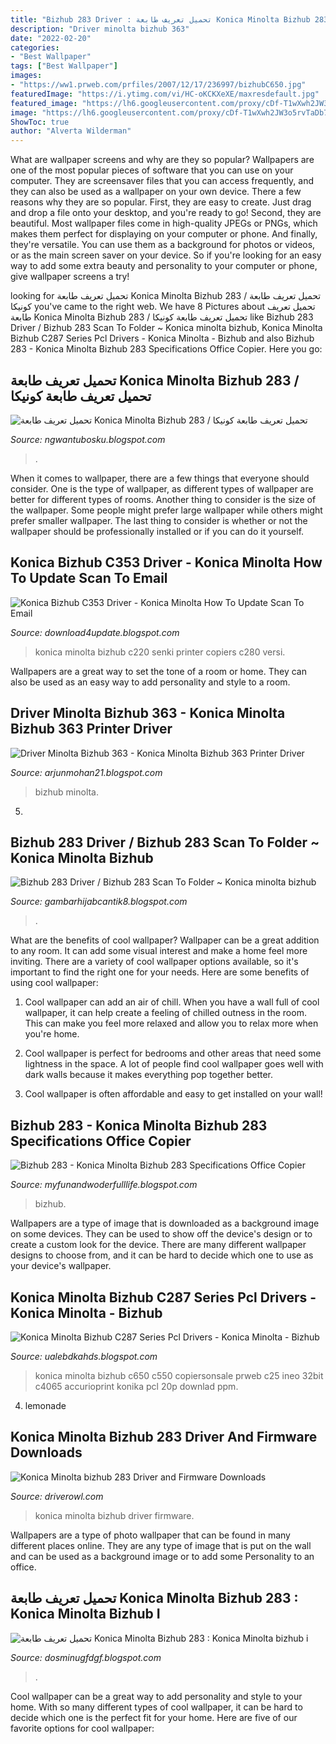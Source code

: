 ```yaml
---
title: "Bizhub 283 Driver : تحميل تعريف طابعة Konica Minolta Bizhub 283 : Konica Minolta Bizhub I"
description: "Driver minolta bizhub 363"
date: "2022-02-20"
categories:
- "Best Wallpaper"
tags: ["Best Wallpaper"]
images:
- "https://ww1.prweb.com/prfiles/2007/12/17/236997/bizhubC650.jpg"
featuredImage: "https://i.ytimg.com/vi/HC-oKCKXeXE/maxresdefault.jpg"
featured_image: "https://lh6.googleusercontent.com/proxy/cDf-T1wXwh2JW3o5rvTaDb7lIOjkd7Bw39I5l-1mk-laKIcKd2sP5j4W7VPizUj2SiZ-1pF0RusJfB6myUx0aPh8xJ9rNmE=w1200-h630-pd"
image: "https://lh6.googleusercontent.com/proxy/cDf-T1wXwh2JW3o5rvTaDb7lIOjkd7Bw39I5l-1mk-laKIcKd2sP5j4W7VPizUj2SiZ-1pF0RusJfB6myUx0aPh8xJ9rNmE=w1200-h630-pd"
ShowToc: true
author: "Alverta Wilderman"
---
```



What are wallpaper screens and why are they so popular?
Wallpapers are one of the most popular pieces of software that you can use on your computer. They are screensaver files that you can access frequently, and they can also be used as a wallpaper on your own device. There a few reasons why they are so popular. First, they are easy to create. Just drag and drop a file onto your desktop, and you're ready to go! Second, they are beautiful. Most wallpaper files come in high-quality JPEGs or PNGs, which makes them perfect for displaying on your computer or phone. And finally, they're versatile. You can use them as a background for photos or videos, or as the main screen saver on your device. So if you're looking for an easy way to add some extra beauty and personality to your computer or phone, give wallpaper screens a try!

	

		
looking for تحميل تعريف طابعة Konica Minolta Bizhub 283 / تحميل تعريف طابعة كونيكا you've came to the right web. We have 8 Pictures about تحميل تعريف طابعة Konica Minolta Bizhub 283 / تحميل تعريف طابعة كونيكا like Bizhub 283 Driver / Bizhub 283 Scan To Folder ~ Konica minolta bizhub, Konica Minolta Bizhub C287 Series Pcl Drivers - Konica Minolta - Bizhub and also Bizhub 283 - Konica Minolta Bizhub 283 Specifications Office Copier. Here you go:
		
    
## تحميل تعريف طابعة Konica Minolta Bizhub 283 / تحميل تعريف طابعة كونيكا

<img loading=lazy src="https://lh6.googleusercontent.com/proxy/cDf-T1wXwh2JW3o5rvTaDb7lIOjkd7Bw39I5l-1mk-laKIcKd2sP5j4W7VPizUj2SiZ-1pF0RusJfB6myUx0aPh8xJ9rNmE=w1200-h630-pd" onerror="this.onerror=null;this.src='https://tse2.mm.bing.net/th?id=OIP.m7iY-UhlxDJl_yH5X5ViDgHaD4&amp;pid=15.1';" alt="تحميل تعريف طابعة Konica Minolta Bizhub 283 / تحميل تعريف طابعة كونيكا">

_Source: ngwantubosku.blogspot.com_

>. 

	

When it comes to wallpaper, there are a few things that everyone should consider. One is the type of wallpaper, as different types of wallpaper are better for different types of rooms. Another thing to consider is the size of the wallpaper. Some people might prefer large wallpaper while others might prefer smaller wallpaper. The last thing to consider is whether or not the wallpaper should be professionally installed or if you can do it yourself.

    
## Konica Bizhub C353 Driver - Konica Minolta How To Update Scan To Email

<img loading=lazy src="https://i.ytimg.com/vi/0DBcdSsiIJY/maxresdefault.jpg" onerror="this.onerror=null;this.src='https://tse1.mm.bing.net/th?id=OIP.M_TGwCV1lDst5oNyvI_AegHaEK&amp;pid=15.1';" alt="Konica Bizhub C353 Driver - Konica Minolta How To Update Scan To Email">

_Source: download4update.blogspot.com_

>konica minolta bizhub c220 senki printer copiers c280 versi. 

	

Wallpapers are a great way to set the tone of a room or home. They can also be used as an easy way to add personality and style to a room.

    
## Driver Minolta Bizhub 363 - Konica Minolta Bizhub 363 Printer Driver

<img loading=lazy src="https://lh3.googleusercontent.com/proxy/b-9aU1bvuLyVnn-50kvTSo5K9NXzZa_q-Isc0byE8AOFPuP-HG2pRj8nNQBEgFvsF2K_RMQ9qDp7cvK7Ord8hrhPiotuf7voDeMuf34APgkKQST9tW-6OBkOu50ydgzXxg=w1200-h630-p-k-no-nu" onerror="this.onerror=null;this.src='https://tse1.mm.bing.net/th?id=OIP.2X2GQ0IyRsX2UAOlHLdnfwHaEq&amp;pid=15.1';" alt="Driver Minolta Bizhub 363 - Konica Minolta Bizhub 363 Printer Driver">

_Source: arjunmohan21.blogspot.com_

>bizhub minolta. 

	

5.

    
## Bizhub 283 Driver / Bizhub 283 Scan To Folder ~ Konica Minolta Bizhub

<img loading=lazy src="https://lh5.googleusercontent.com/proxy/QMvIg2sNaFOKXtYwy3V-ZF_8C4TQg4sENRiDWRyZ0KiTZtR_JsWdXUS9I1WaUi7qOv9y6KBmyf6y7g5gdEFPJewUi3ED-IiZGRMozygdAfsllXsBs4gqB0QXOykoGc04bz5hcvF1FqhXWKR6Fy1ur-Bt3zeh5w=w1200-h630-p-k-no-nu" onerror="this.onerror=null;this.src='https://tse1.mm.bing.net/th?id=OIP.9wfMmnNIIEp0UxcoYxx_FgHaD4&amp;pid=15.1';" alt="Bizhub 283 Driver / Bizhub 283 Scan To Folder ~ Konica minolta bizhub">

_Source: gambarhijabcantik8.blogspot.com_

>. 

	

What are the benefits of cool wallpaper?
Wallpaper can be a great addition to any room. It can add some visual interest and make a home feel more inviting. There are a variety of cool wallpaper options available, so it's important to find the right one for your needs. Here are some benefits of using cool wallpaper: 
1. Cool wallpaper can add an air of chill. When you have a wall full of cool wallpaper, it can help create a feeling of chilled outness in the room. This can make you feel more relaxed and allow you to relax more when you're home. 

2. Cool wallpaper is perfect for bedrooms and other areas that need some lightness in the space. A lot of people find cool wallpaper goes well with dark walls because it makes everything pop together better. 

3. Cool wallpaper is often affordable and easy to get installed on your wall!

    
## Bizhub 283 - Konica Minolta Bizhub 283 Specifications Office Copier

<img loading=lazy src="https://lh6.googleusercontent.com/proxy/haAcmsZf1VKg0KeXPJjmXDtXN2hc2-Pe2eItiBszVkyHam7yVK6s9_AlYLUM8jdIpg-381y8no8N64x4cFmIjaJ_XsHMDhD3l-9ltqqR9XNM9KgN1S546klFgsb2jzPcDQFnh9Zy9xtGO8yDoybtMFIhWF2Oc2dFi3yA9avrwgPhH7aAq1LTVmpt9k2eoyhbGdHjV8Cyts8NU6fWw4ttqBLq7DUfgdrXp4GhAdYNUCjNCKKH=w1200-h630-p-k-no-nu" onerror="this.onerror=null;this.src='https://tse4.mm.bing.net/th?id=OIP.zhh97-rZ4C9qyLAfxAnUZAAAAA&amp;pid=15.1';" alt="Bizhub 283 - Konica Minolta Bizhub 283 Specifications Office Copier">

_Source: myfunandwoderfulllife.blogspot.com_

>bizhub. 

	

Wallpapers are a type of image that is downloaded as a background image on some devices. They can be used to show off the device's design or to create a custom look for the device. There are many different wallpaper designs to choose from, and it can be hard to decide which one to use as your device's wallpaper.

    
## Konica Minolta Bizhub C287 Series Pcl Drivers - Konica Minolta - Bizhub

<img loading=lazy src="https://ww1.prweb.com/prfiles/2007/12/17/236997/bizhubC650.jpg" onerror="this.onerror=null;this.src='https://tse4.mm.bing.net/th?id=OIP.NhTPcjwHWy2a8hr9-n-9VQHaFb&amp;pid=15.1';" alt="Konica Minolta Bizhub C287 Series Pcl Drivers - Konica Minolta - Bizhub">

_Source: ualebdkahds.blogspot.com_

>konica minolta bizhub c650 c550 copiersonsale prweb c25 ineo 32bit c4065 accurioprint konika pcl 20p downlad ppm. 

	

4. lemonade 

    
## Konica Minolta Bizhub 283 Driver And Firmware Downloads

<img loading=lazy src="http://www.driverowl.com/driverscreens/Konica-Minolta-bizhub-283-driver-firmware_90b14.jpg" onerror="this.onerror=null;this.src='https://tse2.mm.bing.net/th?id=OIP.SU3iTD9SOelgLU-zcBx7lQHaFj&amp;pid=15.1';" alt="Konica Minolta bizhub 283 Driver and Firmware Downloads">

_Source: driverowl.com_

>konica minolta bizhub driver firmware. 

	



Wallpapers are a type of photo wallpaper that can be found in many different places online. They are any type of image that is put on the wall and can be used as a background image or to add some Personality to an office.

    
## تحميل تعريف طابعة Konica Minolta Bizhub 283 : Konica Minolta Bizhub I

<img loading=lazy src="https://i.ytimg.com/vi/HC-oKCKXeXE/maxresdefault.jpg" onerror="this.onerror=null;this.src='https://tse1.mm.bing.net/th?id=OIP.CfMYwSj8Fe5zi-ofU7tItwHaEK&amp;pid=15.1';" alt="تحميل تعريف طابعة Konica Minolta Bizhub 283 : Konica Minolta bizhub i">

_Source: dosminugfdgf.blogspot.com_

>. 

	

Cool wallpaper can be a great way to add personality and style to your home. With so many different types of cool wallpaper, it can be hard to decide which one is the perfect fit for your home. Here are five of our favorite options for cool wallpaper: 

